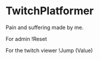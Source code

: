 # TwitchPlatformer
Pain and suffering made by me.

For admin
!Reset

For the twitch viewer
!Jump (Value) 

